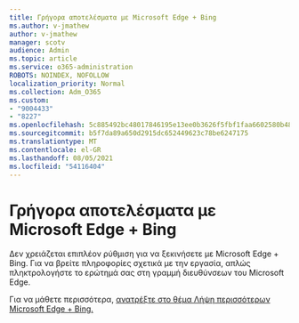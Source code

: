 ```yaml
---
title: Γρήγορα αποτελέσματα με Microsoft Edge + Bing
ms.author: v-jmathew
author: v-jmathew
manager: scotv
audience: Admin
ms.topic: article
ms.service: o365-administration
ROBOTS: NOINDEX, NOFOLLOW
localization_priority: Normal
ms.collection: Adm_O365
ms.custom:
- "9004433"
- "8227"
ms.openlocfilehash: 5c885492bc48017846195e13ee0b3626f5fbf1faa6602580b487141a6d21df9d
ms.sourcegitcommit: b5f7da89a650d2915dc652449623c78be6247175
ms.translationtype: MT
ms.contentlocale: el-GR
ms.lasthandoff: 08/05/2021
ms.locfileid: "54116404"
---
```

# <a name="get-started-with-microsoft-edge--bing"></a>Γρήγορα αποτελέσματα με Microsoft Edge + Bing

Δεν χρειάζεται επιπλέον ρύθμιση για να ξεκινήσετε με Microsoft Edge + Bing. Για να βρείτε πληροφορίες σχετικά με την εργασία, απλώς πληκτρολογήστε το ερώτημά σας στη γραμμή διευθύνσεων του Microsoft Edge.

Για να μάθετε περισσότερα, [ανατρέξτε στο θέμα Λήψη περισσότερων Microsoft Edge + Bing.](https://go.microsoft.com/fwlink/?linkid=2152963)
